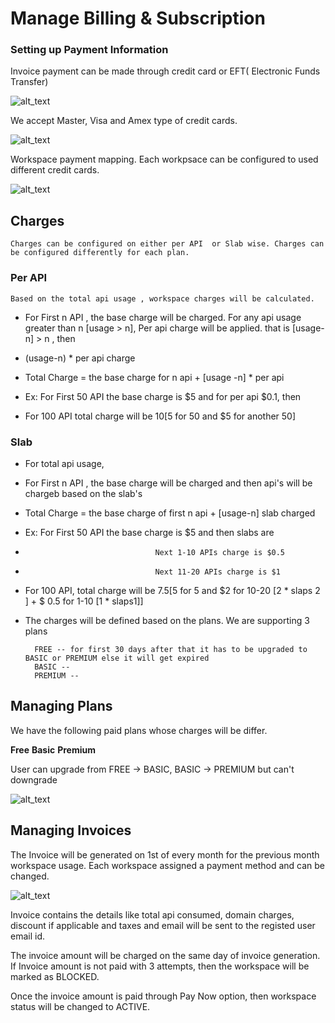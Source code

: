 # Manage Billing & Subscription

### Setting up Payment Information

Invoice payment can be made through credit card or EFT( Electronic Funds Transfer)

![alt_text](images/card-listing.png)

We accept Master, Visa and Amex type of credit cards.

![alt_text](images/add-card.png)

Workspace payment mapping. Each workpsace can be configured to used different credit cards.

![alt_text](images/workspace-payment-mapping.png)

## Charges
	
	Charges can be configured on either per API  or Slab wise. Charges can be configured differently for each plan.
	
### Per API
	
	Based on the total api usage , workspace charges will be calculated.

- For First n API  , the base charge will be charged. For any api usage greater than n [usage > n], Per api charge will be applied. that is [usage-n] > n , then 
- (usage-n) * per api charge

- Total Charge  = the base charge for n api + [usage -n] * per api

- Ex: For First 50 API the base charge is $5 and for per api $0.1, then

- For 100 API total charge will be $10 [$5 for 50 and $5 for another 50]

### Slab

- For total api usage,

- For First n API  , the base charge will be charged and then api's will be chargeb based on the slab's

- Total Charge = the base charge of first n api + [usage-n] slab charged

-  Ex: For First 50 API the base charge is $5 and then slabs are

-                                  Next 1-10 APIs charge is $0.5
-                                  Next 11-20 APIs charge is $1

- For 100 API, total charge will be $7.5 [$5 for 5 and $2 for 10-20 [2 * slaps 2 ] + $ 0.5 for 1-10 [1 * slaps1]]

- The charges will be defined based on the plans. We are supporting 3 plans

 		FREE -- for first 30 days after that it has to be upgraded to BASIC or PREMIUM else it will get expired
 		BASIC -- 
 		PREMIUM --



## Managing Plans

We have the following paid plans whose charges will be differ.

**Free**
**Basic**
**Premium**

User can upgrade from FREE -> BASIC, BASIC -> PREMIUM but can't downgrade

![alt_text](images/plan-selection.png)

## Managing Invoices

The Invoice will be generated on 1st of every month for the previous month workspace usage. Each workspace assigned a payment method and can be changed.

![alt_text](images/invoice_listing.png)
 

Invoice contains the details like total api consumed, domain charges, discount if applicable and taxes and email will be sent to the registed user email id.

The invoice amount will be charged on the same day of invoice generation. If Invoice amount is not paid with 3 attempts, then the workspace will be marked as BLOCKED. 

Once the invoice amount is paid through Pay Now option, then workspace status will be changed to ACTIVE.